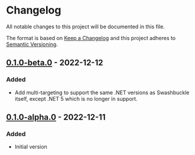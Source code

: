 # Changelog

All notable changes to this project will be documented in this file.

The format is based on [Keep a Changelog](http://keepachangelog.com/)
and this project adheres to [Semantic Versioning](http://semver.org/).

## [0.1.0-beta.0] - 2022-12-12

### Added

- Add multi-targeting to support the same .NET versions as Swashbuckle itself, except .NET 5 which is no longer in
  support.

## [0.1.0-alpha.0] - 2022-12-11

### Added

- Initial version

[0.1.0-beta.0]: https://github.com/richtea/Swashbuckle.AspNetCore.HealthChecks/compare/v0.1.0-alpha.0...v0.1.0-beta.0

[0.1.0-alpha.0]: https://github.com/richtea/Swashbuckle.AspNetCore.HealthChecks/releases/tag/v0.1.0-alpha.0
